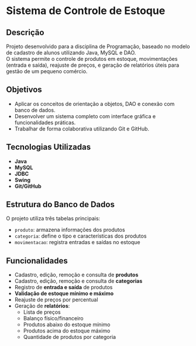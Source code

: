 # Sistema de Controle de Estoque

## Descrição

Projeto desenvolvido para a disciplina de Programação, baseado no modelo de cadastro de alunos utilizando Java, MySQL e DAO.  
O sistema permite o controle de produtos em estoque, movimentações (entrada e saída), reajuste de preços, e geração de relatórios úteis para gestão de um pequeno comércio.

##  Objetivos

- Aplicar os conceitos de orientação a objetos, DAO e conexão com banco de dados.
- Desenvolver um sistema completo com interface gráfica e funcionalidades práticas.
- Trabalhar de forma colaborativa utilizando Git e GitHub.

## Tecnologias Utilizadas

- **Java**
- **MySQL**
- **JDBC**
- **Swing**
- **Git/GitHub**

## Estrutura do Banco de Dados

O projeto utiliza três tabelas principais:

- `produto`: armazena informações dos produtos
- `categoria`: define o tipo e características dos produtos
- `movimentacao`: registra entradas e saídas no estoque

## Funcionalidades

- Cadastro, edição, remoção e consulta de **produtos**
- Cadastro, edição, remoção e consulta de **categorias**
- Registro de **entrada e saída** de produtos
- **Validação de estoque mínimo e máximo**
- Reajuste de preços por percentual
- Geração de **relatórios**:
  - Lista de preços
  - Balanço físico/financeiro
  - Produtos abaixo do estoque mínimo
  - Produtos acima do estoque máximo
  - Quantidade de produtos por categoria
